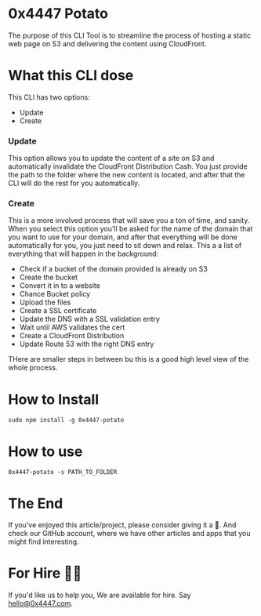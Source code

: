 # 0x4447 Potato

The purpose of this CLI Tool is to streamline the process of hosting a static web page on S3 and delivering the content using CloudFront.

# What this CLI dose

This CLI has two options:

- Update
- Create

### Update

This option allows you to update the content of a site on S3 and automatically invalidate the CloudFront Distribution Cash. You just provide the path to the folder where the new content is located, and after that the CLI will do the rest for you automatically.

### Create

This is a more involved process that will save you a ton of time, and sanity. When you select this option you'll be asked for the name of the domain that you want to use for your domain, and after that everything will be done automatically for you, you just need to sit down and relax. This a a list of everything that will happen in the background:

- Check if a bucket of the domain provided is already on S3
- Create the bucket
- Convert it in to a website
- Chance Bucket policy
- Upload the files
- Create a SSL certificate
- Update the DNS with a SSL validation entry
- Wait until AWS validates the cert
- Create a CloudFront Distribution
- Update Route 53 with the right DNS entry

THere are smaller steps in between bu this is a good high level view of the whole process.

# How to Install

```
sudo npm install -g 0x4447-potato
```

# How to use

```
0x4447-potato -s PATH_TO_FOLDER

```

# The End

 If you've enjoyed this article/project, please consider giving it a 🌟. And check our GitHub account, where we have other articles and apps that you might find interesting.

# For Hire 👨‍💻

If you'd like us to help you, We are available for hire. Say hello@0x4447.com.